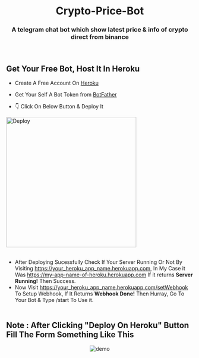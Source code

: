 <h1 align="center">Crypto-Price-Bot</h1>
<h3 align="center">A telegram chat bot which show latest price &amp; info of crypto direct from binance</h3>

<br>
<h2>Get Your Free Bot, Host It In Heroku</h2>

- Create A Free Account On [Heroku](heroku.com)

- Get Your Self A Bot Token from [BotFather](https://t.me/BotFather)

- 👇 Click On Below Button & Deploy It

<a href="https://heroku.com/deploy?template=Your Repo Link">
  <img src="https://www.herokucdn.com/deploy/button.svg" alt="Deploy" width=350>
</a>
<br><br>

- After Deploying Sucessfully Check If Your Server Running Or Not By Visiting https://your_heroku_app_name.herokuapp.com, In My Case it Was https://my-app-name-of-heroku.herokuapp.com If it returns **Server Running!** Then Success.
- Now Visit https://your_heroku_app_name.herokuapp.com/setWebhook To Setup Webhook, If It Returns **Webhook Done!** Then Hurray, Go To Your Bot & Type /start To Use it.
<br><br>
<h2 align='left'>Note : After Clicking "Deploy On Heroku" Button Fill The Form Something Like This</h2>
<p align='center'><img src="H" alt='demo' height=auto></p>